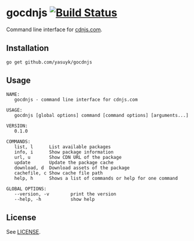 gocdnjs [![Build Status](https://travis-ci.org/yasuyk/gocdnjs.png?branch=master)](https://travis-ci.org/yasuyk/gocdnjs)
============

Command line interface for [cdnjs.com][cdnjs].

## Installation

    go get github.com/yasuyk/gocdnjs

## Usage

```
NAME:
   gocdnjs - command line interface for cdnjs.com

USAGE:
   gocdnjs [global options] command [command options] [arguments...]

VERSION:
   0.1.0

COMMANDS:
   list, l      List available packages
   info, i      Show package information
   url, u       Show CDN URL of the package
   update       Update the package cache
   download, d  Download assets of the package
   cachefile, c Show cache file path
   help, h      Shows a list of commands or help for one command

GLOBAL OPTIONS:
   --version, -v        print the version
   --help, -h           show help
```

[cdnjs]:http://cdnjs.com

## License

See [LICENSE][license].

[license]: https://github.com/yasuyk/gocdnjs/blob/master/LICENSE
